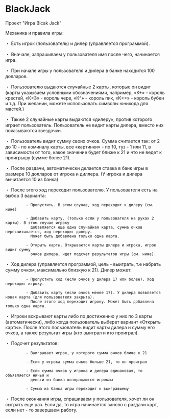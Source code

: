 # BlackJack
Проект "Игра Blcak Jack"

Механика и правила игры:

・ Есть игрок (пользователь) и дилер (управляется программой).

・ Вначале, запрашиваем у пользователя имя после чего, начинается игра.

・ При начале игры у пользователя и дилера в банке находится 100 долларов.

・ Пользователю выдаются случайные 2 карты, которые он видит (карты указываем условными обозначениями, например, «К+» - король крестей, «К<3» - король черв, «К^» - король пик, «К<>» - король бубен и т.д. При желании, можете использовать символы юникода для мастей.)

・ Также 2 случайные карты выдаются «дилеру», против которого играет пользователь. Пользователь не видит карты дилера, вместо них показываются звездочки.

・ Пользователь видит сумму своих очков. Сумма считается так: от 2 до 10 - по номиналу карты, все «картинки» - по 10, туз - 1 или 11, в зависимости от того, какое значение будет ближе к 21 и что не ведет к проигрышу (сумме более 21).

・ После раздачи, автоматически делается ставка в банк игры в размере 10 долларов от игрока и диллера. (У игрока и дилера вычитается 10 из банка)

・ После этого ход переходит пользователю. У пользователя есть на выбор 3 варианта:

             - Пропустить. В этом случае, ход переходит к дилеру (см. ниже)

             - Добавить карту. (только если у пользователя на руках 2 карты). В этом случае игроку
               добавляется еще одна случайная карта, сумма очков пересчитывается, ход переходит дилеру. 
               Может быть добавлена только одна карта.
 
             - Открыть карты. Открываются карты дилера и игрока, игрок видит сумму
               очков дилера, идет подсчет результатов игры (см. ниже).

・ Ход дилера (управляется программой, цель - выиграть, т.е набрать сумму очком, максимально близкую к 21). Дилер может:

             - Пропустить ход (если очков у дилера 17 или более). Ход переходит игроку.
 
             - Добавить карту (если очков менее 17). У дилера появляется новая карта (для пользователя закрыта). 
               После этого ход переходит игроку. Может быть добавлена только одна карта.

・ Игроки вскрывают карты либо по достижению у них по 3 карты (автоматически), либо когда пользователь выберет вариант «Открыть карты». После этого пользователь видит карты дилера и сумму его очков, а также результат игры (кто выиграл и кто проиграл).

・ Подсчет результатов:

             - Выигрывает игрок, у которого сумма очков ближе к 21

             - Если у игрока сумма очков больше 21, то он проиграл

             - Если сумма очков у игрока и дилера одинаковая, то объявляется ничья и 
               деньги из банка возвращаются игрокам

             - Сумма из банка игры переходит к выигравшему

・ После окончания игры, спрашиваем у пользователя, хочет ли он сыграть еще раз. Если да, то игра начинается заново с раздачи карт, если нет - то завершаем работу.

